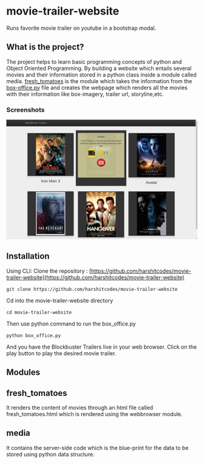 # movie-trailer-website
Runs favorite movie trailer on youtube in a bootstrap modal.

## What is the project?
The project helps to learn basic programming concepts of python and Object Oriented Programming. By building a website which entails several movies and their information stored in a python class inside a module called media. [fresh_tomatoes](https://github.com/harshitcodes/movie-trailer-website/blob/master/fresh_tomatoes.py) is the module which takes the information from the [box-office.py](https://github.com/harshitcodes/movie-trailer-website/blob/master/box_office.py) file and creates the webpage which renders all the movies with their information like box-imagery, trailer url, storyline,etc.

### Screenshots
![alt screenshots](https://github.com/harshitcodes/movie-trailer-website/blob/master/Screenshot%20from%202016-09-07%2018-09-15.png "Full screenshot")




## Installation
Using CLI:
Clone the repository : [https://github.com/harshitcodes/movie-trailer-website](https://github.com/harshitcodes/movie-trailer-website)
```
git clone https://github.com/harshitcodes/movie-trailer-website
```

Cd into the movie-trailer-website directory
```
cd movie-trailer-website
```

Then use python command to run the box_office.py
```
python box_office.py
```
And you have the Blockbuster Trailers live in your web browser. Click on the play button to play the desired movie trailer.


## Modules

fresh_tomatoes
--------------
It renders the content of movies through an html file called fresh_tomatoes.html which is rendered using the webbrowser module.

media
-----
It contains the server-side code which is the blue-print for the data to be stored using python data structure.